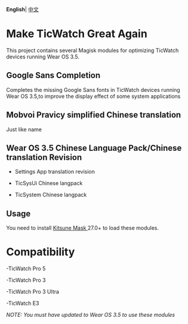 **English**| [中文](README_ZH.md)

# Make TicWatch Great Again
This project contains several Magisk modules for optimizing TicWatch devices running Wear OS 3.5.
## Google Sans Completion
Completes the missing Google Sans fonts in TicWatch devices running Wear OS 3.5,to improve the display effect of some system applications

## Mobvoi Pravicy simplified Chinese translation
Just like name

## Wear OS 3.5 Chinese Language Pack/Chinese translation Revision

- Settings App translation revision

- TicSysUi Chinese langpack

- TicSystem Chinese langpack

## Usage
You need to install [Kitsune Mask ](https://github.com/HuskyDG/magisk-files/releases)27.0+ to load these modules.

# Compatibility
-TicWatch Pro 5

-TicWatch Pro 3

-TicWatch Pro 3 Ultra

-TicWatch E3

_NOTE: You must have updated to Wear OS 3.5 to use these modules_
